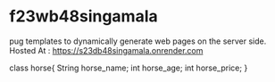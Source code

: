 # f23wb48singamala
pug templates to dynamically generate web pages on the server side.
Hosted At : https://s23db48singamala.onrender.com

class horse{
    String horse_name;
    int horse_age;
    int horse_price;
}